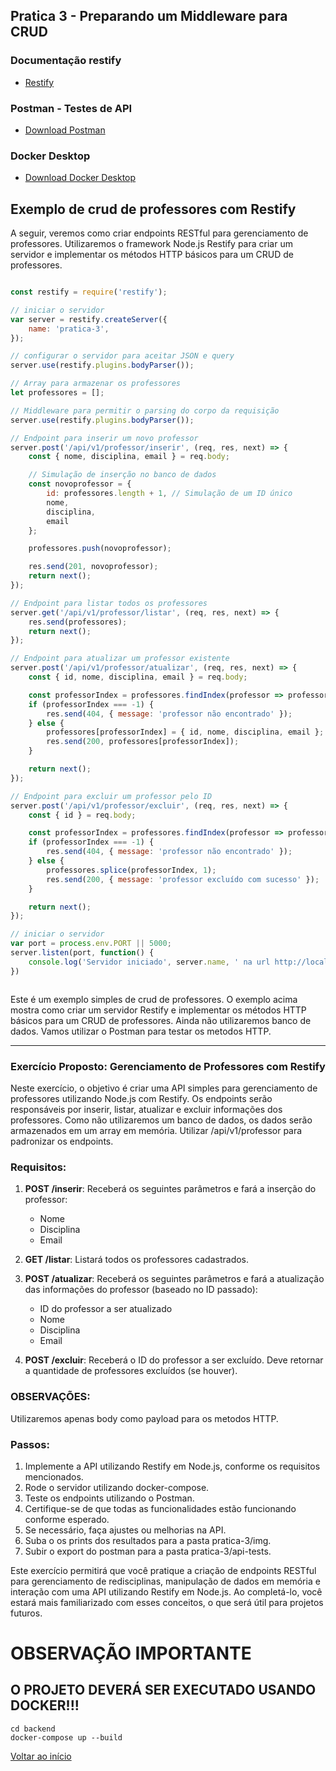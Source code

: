 ## Pratica 3 - Preparando um Middleware para CRUD

### Documentação restify
- [Restify](http://restify.com/)

### Postman - Testes de API
- [Download Postman](https://www.postman.com/downloads/)

### Docker Desktop
- [Download Docker Desktop](https://www.docker.com/products/docker-desktop/)



## Exemplo de crud de professores com Restify

A seguir, veremos como criar endpoints RESTful para gerenciamento de professores. Utilizaremos o framework Node.js Restify para criar um servidor e implementar os métodos HTTP básicos para um CRUD de professores. 

```javascript

const restify = require('restify');

// iniciar o servidor
var server = restify.createServer({
    name: 'pratica-3',
});

// configurar o servidor para aceitar JSON e query
server.use(restify.plugins.bodyParser());

// Array para armazenar os professores
let professores = [];

// Middleware para permitir o parsing do corpo da requisição
server.use(restify.plugins.bodyParser());

// Endpoint para inserir um novo professor
server.post('/api/v1/professor/inserir', (req, res, next) => {
    const { nome, disciplina, email } = req.body;

    // Simulação de inserção no banco de dados
    const novoprofessor = {
        id: professores.length + 1, // Simulação de um ID único
        nome,
        disciplina,
        email
    };

    professores.push(novoprofessor);

    res.send(201, novoprofessor);
    return next();
});

// Endpoint para listar todos os professores
server.get('/api/v1/professor/listar', (req, res, next) => {
    res.send(professores);
    return next();
});

// Endpoint para atualizar um professor existente
server.post('/api/v1/professor/atualizar', (req, res, next) => {
    const { id, nome, disciplina, email } = req.body;

    const professorIndex = professores.findIndex(professor => professor.id === id);
    if (professorIndex === -1) {
        res.send(404, { message: 'professor não encontrado' });
    } else {
        professores[professorIndex] = { id, nome, disciplina, email };
        res.send(200, professores[professorIndex]);
    }

    return next();
});

// Endpoint para excluir um professor pelo ID
server.post('/api/v1/professor/excluir', (req, res, next) => {
    const { id } = req.body;

    const professorIndex = professores.findIndex(professor => professor.id === id);
    if (professorIndex === -1) {
        res.send(404, { message: 'professor não encontrado' });
    } else {
        professores.splice(professorIndex, 1);
        res.send(200, { message: 'professor excluído com sucesso' });
    }

    return next();
});

// iniciar o servidor
var port = process.env.PORT || 5000;
server.listen(port, function() {
    console.log('Servidor iniciado', server.name, ' na url http://localhost:' + port);
})



```
Este é um exemplo simples de crud de professores. O exemplo acima mostra como criar um servidor Restify e implementar os métodos HTTP básicos para um CRUD de professores. 
Ainda não utilizaremos banco de dados. Vamos utilizar o Postman para testar os metodos HTTP.

---

### Exercício Proposto: Gerenciamento de Professores com Restify

Neste exercício, o objetivo é criar uma API simples para gerenciamento de professores utilizando Node.js com Restify. Os endpoints serão responsáveis por inserir, listar, atualizar e excluir informações dos professores. Como não utilizaremos um banco de dados, os dados serão armazenados em um array em memória. Utilizar /api/v1/professor para padronizar os endpoints.

### Requisitos:

1. **POST /inserir**: Receberá os seguintes parâmetros e fará a inserção do professor:
   - Nome
   - Disciplina
   - Email

2. **GET /listar**: Listará todos os professores cadastrados.

3. **POST /atualizar**: Receberá os seguintes parâmetros e fará a atualização das informações do professor (baseado no ID passado):
   - ID do professor a ser atualizado
   - Nome
   - Disciplina
   - Email

4. **POST /excluir**: Receberá o ID do professor a ser excluído. Deve retornar a quantidade de professores excluídos (se houver).

### OBSERVAÇÕES:
Utilizaremos apenas body como payload para os metodos HTTP.

### Passos:

1. Implemente a API utilizando Restify em Node.js, conforme os requisitos mencionados.
2. Rode o servidor utilizando docker-compose.
3. Teste os endpoints utilizando o Postman.
4. Certifique-se de que todas as funcionalidades estão funcionando conforme esperado.
5. Se necessário, faça ajustes ou melhorias na API.
6. Suba o os prints dos resultados para a pasta pratica-3/img.
7. Subir o export do postman para a pasta pratica-3/api-tests.

Este exercício permitirá que você pratique a criação de endpoints RESTful para gerenciamento de redisciplinas, manipulação de dados em memória e interação com uma API utilizando Restify em Node.js. Ao completá-lo, você estará mais familiarizado com esses conceitos, o que será útil para projetos futuros.


# OBSERVAÇÃO IMPORTANTE
## O PROJETO DEVERÁ SER EXECUTADO USANDO DOCKER!!!
```
cd backend
docker-compose up --build
``` 

[Voltar ao início](../../README.md)
